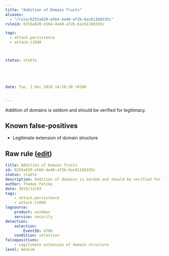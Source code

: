 ```yaml
---
title: "Addition of Domain Trusts"
aliases:
  - "/rule/0255a820-e564-4e40-af2b-6ac61160335c"
ruleid: 0255a820-e564-4e40-af2b-6ac61160335c

tags:
  - attack.persistence
  - attack.t1098



status: stable





date: Tue, 3 Dec 2019 14:28:20 +0100


---
```


Addition of domains is seldom and should be verified for legitimacy.

<!--more-->


## Known false-positives

* Legitimate extension of domain structure




## Raw rule ([edit](https://github.com/SigmaHQ/sigma/edit/master/rules/windows/builtin/security/win_susp_add_domain_trust.yml))
```yaml
title: Addition of Domain Trusts
id: 0255a820-e564-4e40-af2b-6ac61160335c
status: stable
description: Addition of domains is seldom and should be verified for legitimacy.
author: Thomas Patzke
date: 2019/12/03
tags:
    - attack.persistence
    - attack.t1098
logsource:
    product: windows
    service: security
detection:
    selection:
        EventID: 4706
    condition: selection
falsepositives:
    - Legitimate extension of domain structure
level: medium

```
